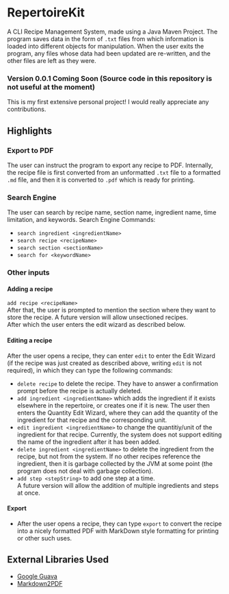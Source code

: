 # RepertoireKit
A CLI Recipe Management System, made using a Java Maven Project. The program saves data in the form of `.txt` files from which information is loaded into different objects for manipulation. When the user exits the program, any files whose data had been updated are re-written, and the other files are left as they were. 

### Version 0.0.1 Coming Soon (Source code in this repository is not useful at the moment)

This is my first extensive personal project! I would really appreciate any contributions. 

## Highlights
### Export to PDF
The user can instruct the program to export any recipe to PDF. Internally, the recipe file is first converted from an unformatted `.txt` file to a formatted `.md` file, and then it is converted to `.pdf` which is ready for printing. 
### Search Engine
The user can search by recipe name, section name, ingredient name, time limitation, and keywords. 
Search Engine Commands:
- `search ingredient <ingredientName>`
- `search recipe <recipeName>`
- `search section <sectionName>`
- `search for <keywordName>` <br>
### Other inputs
#### Adding a recipe
`add recipe <recipeName>`<br>
After that, the user is prompted to mention the section where they want to store the recipe. A future version will allow unsectioned recipes. <br> After which the user enters the edit wizard as described below.
#### Editing a recipe
After the user opens a recipe, they can enter `edit` to enter the Edit Wizard (if the recipe was just created as described above, writing `edit` is not required), in which they can type the following commands:
- `delete recipe` to delete the recipe. They have to answer a confirmation prompt before the recipe is actually deleted. 
- `add ingredient <ingredientName>` which adds the ingredient if it exists elsewhere in the repertoire, or creates one if it is new. The user then enters the Quantity Edit Wizard, where they can add the quantity of the ingredient for that recipe and the corresponding unit. 
- `edit ingredient <ingredientName>` to change the quantitiy/unit of the ingredient for that recipe. Currently, the system does not support editing the name of the ingredient after it has been added.
- `delete ingredient <ingredientName>` to delete the ingredient from the recipe, but not from the system. If no other recipes reference the ingredient, then it is garbage collected by the JVM at some point (the program does not deal with garbage collection). 
- `add step <stepString>` to add one step at a time. <br>
A future version will allow the addition of multiple ingredients and steps at once. 
#### Export
- After the user opens a recipe, they can type `export` to convert the recipe into a nicely formatted PDF with MarkDown style formatting for printing or other such uses. 
## External Libraries Used
- [Google Guava](https://github.com/google/guava) 
- [Markdown2PDF](https://github.com/Qkyrie/Markdown2Pdf)

